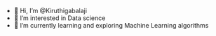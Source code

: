 - 👋 Hi, I’m @Kiruthigabalaji
- 👀 I’m interested in Data science
- 🌱 I’m currently learning and exploring Machine Learning algorithms

<!---
Kiruthigabalaji/Kiruthigabalaji is a ✨ special ✨ repository because its `README.md` (this file) appears on your GitHub profile.
You can click the Preview link to take a look at your changes.
--->
